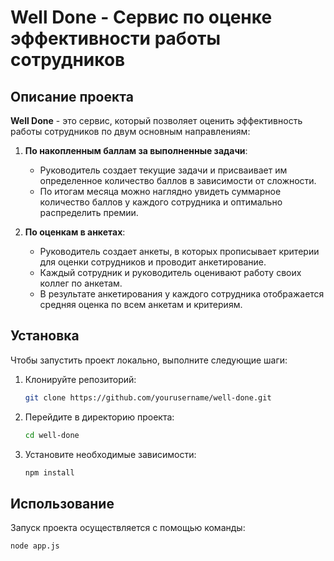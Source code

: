 # Well Done - Сервис по оценке эффективности работы сотрудников

## Описание проекта

**Well Done** - это сервис, который позволяет оценить эффективность работы сотрудников по двум основным направлениям:

1. **По накопленным баллам за выполненные задачи**:
    - Руководитель создает текущие задачи и присваивает им определенное количество баллов в зависимости от сложности.
    - По итогам месяца можно наглядно увидеть суммарное количество баллов у каждого сотрудника и оптимально распределить премии.

2. **По оценкам в анкетах**:
    - Руководитель создает анкеты, в которых прописывает критерии для оценки сотрудников и проводит анкетирование.
    - Каждый сотрудник и руководитель оценивают работу своих коллег по анкетам.
    - В результате анкетирования у каждого сотрудника отображается средняя оценка по всем анкетам и критериям.

## Установка

Чтобы запустить проект локально, выполните следующие шаги:

1. Клонируйте репозиторий:

    ```bash
    git clone https://github.com/yourusername/well-done.git
    ```

2. Перейдите в директорию проекта:

    ```bash
    cd well-done
    ```

3. Установите необходимые зависимости:

    ```bash
    npm install
    ```

## Использование

Запуск проекта осуществляется с помощью команды:

```bash
node app.js
